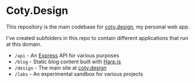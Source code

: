 # Coty.Design
This repository is the main codebase for [coty.design](https://coty.design), my personal web app.

I've created subfolders in this repo to contain different applications that run at this domain. 

- `/api` - An [Express](https://expressjs.com/) API for various purposes
- `/blog` - Static blog content built with [Harp.js](http://harpjs.com)
- `/design` - The main site at [coty.design](https://coty.design)
- `/labs` - An experimental sandbox for various projects
